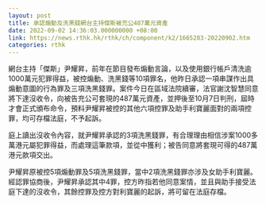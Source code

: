 ```yaml
---
layout: post
title: 承認煽動及洗黑錢網台主持傑斯被充公487萬元資產
date: 2022-09-02 14:36:03.000000000 +08:00
link: https://news.rthk.hk/rthk/ch/component/k2/1665283-20220902.htm
categories: rthk
---
```


網台主持「傑斯」尹耀昇，前年在節目發布煽動言論，以及使用銀行帳戶清洗逾1000萬元犯罪得益，被控煽動、洗黑錢等10項罪名，他昨日承認一項串謀作出具煽動意圖的行為罪及三項洗黑錢罪。案件今日在區域法院續審，法官謝沈智慧同意將下達沒收令，向被告充公可套現的487萬元資產，並押後至10月7日判刑，屆時才會正式頒布命令，預料尹耀昇被控的其他六項控罪及助手利寶麗面對的兩項控罪，均可存檔法庭，不予起訴。

庭上讀出沒收令內容，就尹耀昇承認的3項洗黑錢罪，有合理理由相信涉案1000多萬港元屬犯罪得益，而處理這筆款項，並從中獲利；被告同意將套現可得的487萬港元款項交出。

尹耀昇原被控5項煽動罪及5項洗黑錢罪，當中2項洗黑錢罪亦涉及女助手利寶麗。經認罪協商後，尹耀昇承認其中4罪，控方昨指若他同意案情，並且與助手接受法庭下達的沒收令，其餘控罪及控方對利寶麗的起訴，將可留在法庭存檔。

